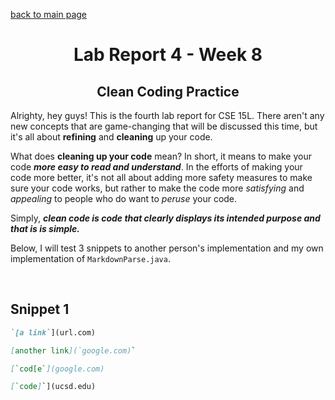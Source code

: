 [back to main page](https://kennethkietvuong.github.io/cse15l-lab-reports/)

<meta http-equiv="refresh" content="10">

<body>
      <h1 style="text-align:center">Lab Report 4 - Week 8</h1>
      <h2 style="text-align:center">Clean Coding Practice</h2>
   </body>

Alrighty, hey guys! This is the fourth lab report for CSE 15L. There aren't any new concepts that are game-changing that will be discussed this time, but it's all about **refining** and **cleaning** up your code.

What does **cleaning up your code** mean? In short, it means to make your code ***more easy to read and understand***. In the efforts of making your code more better, it's not all about adding more safety measures to make sure your code works, but rather to make the code more *satisfying* and *appealing* to people who do want to *peruse* your code.

Simply, ***clean code is code that clearly displays its intended purpose and that is is simple.***

Below, I will test 3 snippets to another person's implementation and my own implementation of `MarkdownParse.java`.

<p>&nbsp;</p>

## Snippet 1


```md
`[a link`](url.com)

[another link](`google.com)`

[`cod[e`](google.com)

[`code]`](ucsd.edu)
```